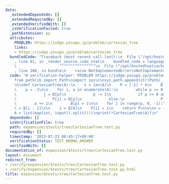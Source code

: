 ```yaml
---
data:
  _extendedDependsOn: []
  _extendedRequiredBy: []
  _extendedVerifiedWith: []
  _isVerificationFailed: true
  _pathExtension: py
  attributes:
    PROBLEM: https://judge.yosupo.jp/problem/cartesian_tree
    links:
    - https://judge.yosupo.jp/problem/cartesian_tree
  bundledCode: "Traceback (most recent call last):\n  File \"/opt/hostedtoolcache/Python/3.11.4/x64/lib/python3.11/site-packages/onlinejudge_verify/documentation/build.py\"\
    , line 81, in _render_source_code_stat\n    bundled_code = language.bundle(\n\
    \                   ^^^^^^^^^^^^^^^^\n  File \"/opt/hostedtoolcache/Python/3.11.4/x64/lib/python3.11/site-packages/onlinejudge_verify/languages/python.py\"\
    , line 108, in bundle\n    raise NotImplementedError\nNotImplementedError\n"
  code: "# verification-helper: PROBLEM https://judge.yosupo.jp/problem/cartesian_tree\n\
    from pathlib import Path\nimport sys\n\nsys.path.append(str(Path(__file__).resolve().parent.parent.parent.parent))\n\
    \n\ndef CartesianTree(A):\n    n = len(A)\n    P = [-1] * n\n    B = [-1] * n\n\
    \    p = -1\n\n    for i, a in enumerate(A):\n        while p >= 0 and a < A[B[p]]:\n\
    \            j = B[p]\n            p -= 1\n            if p >= 0 and a < A[B[p]]:\n\
    \                P[j] = B[p]\n            else:\n                P[j] = i\n\n\
    \        p += 1\n        B[p] = i\n\n    for i in range(p, 0, -1):\n        P[B[i]]\
    \ = B[i - 1]\n\n    i = B[0]\n    P[i] = i\n    return P\n\n\nn = int(input())\n\
    A = list(map(int, input().split()))\nprint(*CartesianTree(A))\n"
  dependsOn: []
  isVerificationFile: true
  path: expansion/$tests/tree/CartesianTree.test.py
  requiredBy: []
  timestamp: '2023-07-23 08:45:17+09:00'
  verificationStatus: TEST_WRONG_ANSWER
  verifiedWith: []
documentation_of: expansion/$tests/tree/CartesianTree.test.py
layout: document
redirect_from:
- /verify/expansion/$tests/tree/CartesianTree.test.py
- /verify/expansion/$tests/tree/CartesianTree.test.py.html
title: expansion/$tests/tree/CartesianTree.test.py
---
```

